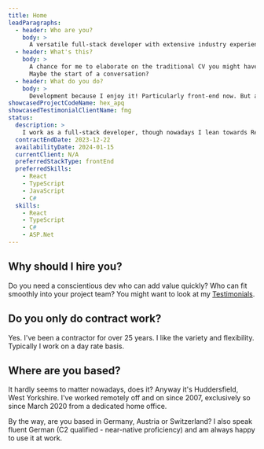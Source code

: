 ```yaml
---
title: Home
leadParagraphs:
  - header: Who are you?
    body: >
      A versatile full-stack developer with extensive industry experience, currently working with React, TypeScript, C# and ASP.Net Core.
  - header: What's this?
    body: >
      A chance for me to elaborate on the traditional CV you might have in your hand, to add some colour and context.
      Maybe the start of a conversation?
  - header: What do you do?
    body: >
      Development because I enjoy it! Particularly front-end now. But also analysis, design, helping choose technologies, running meetings, presentations, demos, mentoring ...
showcasedProjectCodeName: hex_apq
showcasedTestimonialClientName: fmg
status:
  description: >
    I work as a full-stack developer, though nowadays I lean towards React and TypeScript, because I enjoy using them.
  contractEndDate: 2023-12-22
  availabilityDate: 2024-01-15
  currentClient: N/A
  preferredStackType: frontEnd
  preferredSkills:
    - React
    - TypeScript
    - JavaScript
    - C#
  skills:
    - React
    - TypeScript
    - C#
    - ASP.Net
---
```


## Why should I hire you?

Do you need a conscientious dev who can add value quickly? Who can fit smoothly into your project team? You might want to look at my <a href="/testimonials">Testimonials</a>.

## Do you only do contract work?

Yes. I've been a contractor for over 25 years. I like the variety and flexibility. Typically I work on a day rate basis.

## Where are you based?

It hardly seems to matter nowadays, does it? Anyway it's Huddersfield, West Yorkshire. I've worked remotely off and on since 2007, exclusively so since March 2020 from a dedicated home office.

By the way, are you based in Germany, Austria or Switzerland? I also speak fluent German (C2 qualified - near-native proficiency) and am always happy to use it at work.
